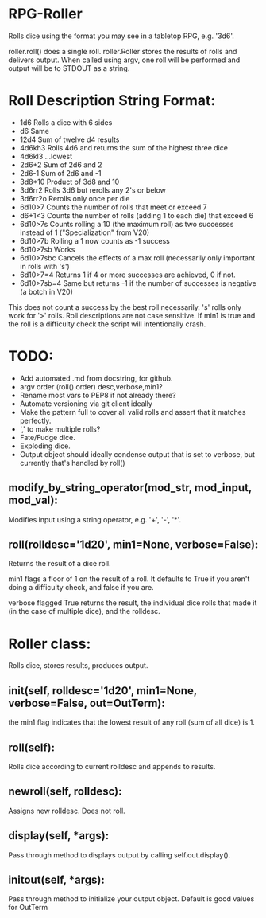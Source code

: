 RPG-Roller
=========

Rolls dice using the format you may see in a tabletop RPG, e.g. '3d6'.

roller.roll() does a single roll.
roller.Roller stores the results of rolls and delivers output.
When called using argv, one roll will be performed and output will be to STDOUT as a string.

# Roll Description String Format:
 - 1d6  Rolls a dice with 6 sides
 - d6   Same
 - 12d4 Sum of twelve d4 results
 - 4d6kh3   Rolls 4d6 and returns the sum of the highest three dice
 - 4d6kl3   ...lowest
 - 2d6+2    Sum of 2d6 and 2
 - 2d6-1    Sum of 2d6 and -1
 - 3d8*10   Product of 3d8 and 10
 - 3d6rr2   Rolls 3d6 but rerolls any 2's or below
 - 3d6rr2o  Rerolls only once per die
 - 6d10>7   Counts the number of rolls that meet or exceed 7
 - d6+1<3   Counts the number of rolls (adding 1 to each die) that exceed 6
 - 6d10>7s  Counts rolling a 10 (the maximum roll) as two successes instead of 1 ("Specialization" from V20)
 - 6d10>7b  Rolling a 1 now counts as -1 success
 - 6d10>7sb Works
 - 6d10>7sbc    Cancels the effects of a max roll (necessarily only important in rolls with 's')
 - 6d10>7=4 Returns 1 if 4 or more successes are achieved, 0 if not.
 - 6d10>7sb=4 Same but returns -1 if the number of successes is negative (a botch in V20)
 
This does not count a success by the best roll necessarily. 's' rolls only work for '>' rolls. Roll descriptions
are not case sensitive. If min1 is true and the roll is a difficulty check the script will intentionally crash.

# TODO:
 - Add automated .md from docstring, for github.
 - argv order (roll() order) desc,verbose,min1?
 - Rename most vars to PEP8 if not already there?
 - Automate versioning via git client ideally
 - Make the pattern full to cover all valid rolls and assert that it matches perfectly.
 - ',' to make multiple rolls?
 - Fate/Fudge dice.
 - Exploding dice.
 - Output object should ideally condense output that is set to verbose, but currently that's handled by roll()

## modify_by_string_operator(mod_str, mod_input, mod_val):
Modifies input using a string operator, e.g. '+', '-', '*'.

## roll(rolldesc='1d20', min1=None, verbose=False):
Returns the result of a dice roll.

min1 flags a floor of 1 on the result of a roll. It defaults to True if you aren't doing a difficulty check, and false if you are.

verbose flagged True returns the result, the individual dice rolls that made it (in the case of multiple dice), and the rolldesc.

# Roller class:
Rolls dice, stores results, produces output.
    
## __init__(self, rolldesc='1d20', min1=None, verbose=False, out=OutTerm):
the min1 flag indicates that the lowest result of any roll (sum of all dice) is 1.

## roll(self):
Rolls dice according to current rolldesc and appends to results.

## newroll(self, rolldesc):
Assigns new rolldesc. Does not roll.

## display(self, *args):
Pass through method to displays output by calling self.out.display().

## initout(self, *args):
Pass through method to initialize your output object. Default is good values for OutTerm
